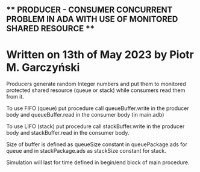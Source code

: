 ## ** PRODUCER - CONSUMER CONCURRENT PROBLEM IN ADA WITH USE OF MONITORED SHARED RESOURCE **

# Written on 13th of May 2023 by Piotr M. Garczyński

Producers generate random Integer numbers and put them to monitored protected 
shared resource (queue or stack) while consumers read them from it. 

To use FIFO (queue) put procedure call queueBuffer.write in the producer body
and queueBuffer.read in the consumer body (in main.adb)

To use LIFO (stack) put procedure call stackBuffer.write in the producer body
and stackBuffer.read in the consumer body. 

Size of buffer is defined as queueSize constant in queuePackage.ads for queue
and in stackPackage.ads as stackSize constant for stack. 

Simulation will last for time defined in begin/end block of main procedure.